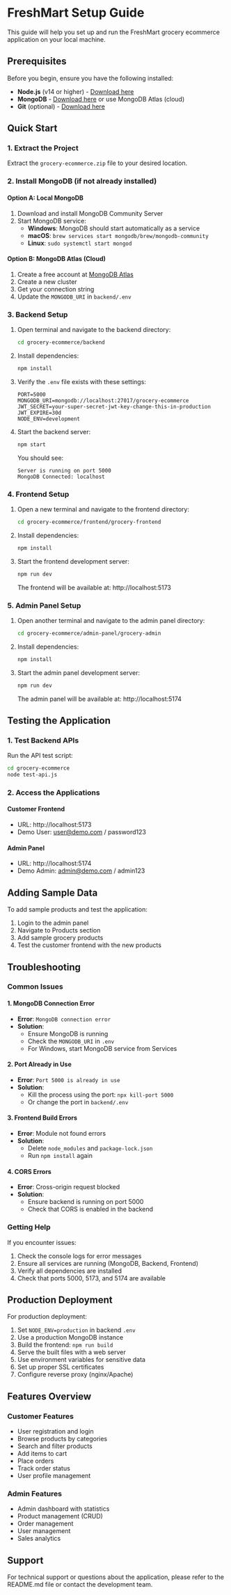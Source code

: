 # FreshMart Setup Guide

This guide will help you set up and run the FreshMart grocery ecommerce application on your local machine.

## Prerequisites

Before you begin, ensure you have the following installed:

- **Node.js** (v14 or higher) - [Download here](https://nodejs.org/)
- **MongoDB** - [Download here](https://www.mongodb.com/try/download/community) or use MongoDB Atlas (cloud)
- **Git** (optional) - [Download here](https://git-scm.com/)

## Quick Start

### 1. Extract the Project
Extract the `grocery-ecommerce.zip` file to your desired location.

### 2. Install MongoDB (if not already installed)

#### Option A: Local MongoDB
1. Download and install MongoDB Community Server
2. Start MongoDB service:
   - **Windows**: MongoDB should start automatically as a service
   - **macOS**: `brew services start mongodb/brew/mongodb-community`
   - **Linux**: `sudo systemctl start mongod`

#### Option B: MongoDB Atlas (Cloud)
1. Create a free account at [MongoDB Atlas](https://www.mongodb.com/atlas)
2. Create a new cluster
3. Get your connection string
4. Update the `MONGODB_URI` in `backend/.env`

### 3. Backend Setup

1. Open terminal and navigate to the backend directory:
   ```bash
   cd grocery-ecommerce/backend
   ```

2. Install dependencies:
   ```bash
   npm install
   ```

3. Verify the `.env` file exists with these settings:
   ```
   PORT=5000
   MONGODB_URI=mongodb://localhost:27017/grocery-ecommerce
   JWT_SECRET=your-super-secret-jwt-key-change-this-in-production
   JWT_EXPIRE=30d
   NODE_ENV=development
   ```

4. Start the backend server:
   ```bash
   npm start
   ```

   You should see:
   ```
   Server is running on port 5000
   MongoDB Connected: localhost
   ```

### 4. Frontend Setup

1. Open a new terminal and navigate to the frontend directory:
   ```bash
   cd grocery-ecommerce/frontend/grocery-frontend
   ```

2. Install dependencies:
   ```bash
   npm install
   ```

3. Start the frontend development server:
   ```bash
   npm run dev
   ```

   The frontend will be available at: http://localhost:5173

### 5. Admin Panel Setup

1. Open another terminal and navigate to the admin panel directory:
   ```bash
   cd grocery-ecommerce/admin-panel/grocery-admin
   ```

2. Install dependencies:
   ```bash
   npm install
   ```

3. Start the admin panel development server:
   ```bash
   npm run dev
   ```

   The admin panel will be available at: http://localhost:5174

## Testing the Application

### 1. Test Backend APIs
Run the API test script:
```bash
cd grocery-ecommerce
node test-api.js
```

### 2. Access the Applications

#### Customer Frontend
- URL: http://localhost:5173
- Demo User: user@demo.com / password123

#### Admin Panel
- URL: http://localhost:5174
- Demo Admin: admin@demo.com / admin123

## Adding Sample Data

To add sample products and test the application:

1. Login to the admin panel
2. Navigate to Products section
3. Add sample grocery products
4. Test the customer frontend with the new products

## Troubleshooting

### Common Issues

#### 1. MongoDB Connection Error
- **Error**: `MongoDB connection error`
- **Solution**: 
  - Ensure MongoDB is running
  - Check the `MONGODB_URI` in `.env`
  - For Windows, start MongoDB service from Services

#### 2. Port Already in Use
- **Error**: `Port 5000 is already in use`
- **Solution**: 
  - Kill the process using the port: `npx kill-port 5000`
  - Or change the port in `backend/.env`

#### 3. Frontend Build Errors
- **Error**: Module not found errors
- **Solution**: 
  - Delete `node_modules` and `package-lock.json`
  - Run `npm install` again

#### 4. CORS Errors
- **Error**: Cross-origin request blocked
- **Solution**: 
  - Ensure backend is running on port 5000
  - Check that CORS is enabled in the backend

### Getting Help

If you encounter issues:

1. Check the console logs for error messages
2. Ensure all services are running (MongoDB, Backend, Frontend)
3. Verify all dependencies are installed
4. Check that ports 5000, 5173, and 5174 are available

## Production Deployment

For production deployment:

1. Set `NODE_ENV=production` in backend `.env`
2. Use a production MongoDB instance
3. Build the frontend: `npm run build`
4. Serve the built files with a web server
5. Use environment variables for sensitive data
6. Set up proper SSL certificates
7. Configure reverse proxy (nginx/Apache)

## Features Overview

### Customer Features
- User registration and login
- Browse products by categories
- Search and filter products
- Add items to cart
- Place orders
- Track order status
- User profile management

### Admin Features
- Admin dashboard with statistics
- Product management (CRUD)
- Order management
- User management
- Sales analytics

## Support

For technical support or questions about the application, please refer to the README.md file or contact the development team.

